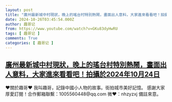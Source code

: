 ```yaml
---
layout: post
title: "廣州最新城中村現狀，晚上的瑤台村特別熱鬧，畫面出人意料，大家進來看看吧！拍攝於2024年10月24日"
date: 2024-10-26T03:45:54.000Z
author: 趣哥记
from: https://www.youtube.com/watch?v=GKu83dyHwRU
tags: [ 趣哥记 ]
comments: True
categories: [ 趣哥记 ]
---
```

<!--1729914354000-->
[廣州最新城中村現狀，晚上的瑤台村特別熱鬧，畫面出人意料，大家進來看看吧！拍攝於2024年10月24日](https://www.youtube.com/watch?v=GKu83dyHwRU)
------

<div>
♥關於趣哥♥  我叫趣哥，記錄中國小人物的故事。街拍城市美好記憶。  感謝大家厚愛訂閱！合作郵箱聯繫：1005560448@qq.com 微❤：nhzyzxj 備註來意。
</div>
